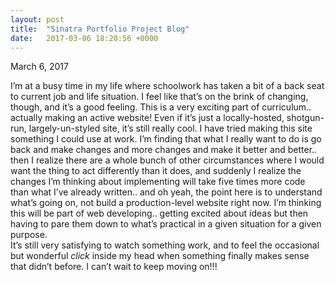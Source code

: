 ```yaml
---
layout: post
title:  "Sinatra Portfolio Project Blog"
date:   2017-03-06 18:20:56 +0000
---
```



March 6, 2017

I’m at a busy time in my life where schoolwork has taken a bit of a back seat to current job and life situation.  I feel like that’s on the brink of changing, though, and it’s a good feeling.
This is a very exciting part of curriculum.. actually making an active website!  Even if it’s just a locally-hosted, shotgun-run, largely-un-styled site, it’s still really cool.  I have tried making this site something I could use at work.  I’m finding that what I really want to do is go back and make changes and more changes and make it better and better.. then I realize there are a whole bunch of other circumstances where I would want the thing to act differently than it does, and suddenly I realize the changes I’m thinking about implementing will take five times more code than what I’ve already written.. and oh yeah, the point here is to understand what’s going on, not build a production-level website right now.  I’m thinking this will be part of web developing.. getting excited about ideas but then having to pare them down to what’s practical in a given situation for a given purpose.  
It’s still very satisfying to watch something work, and to feel the occasional but wonderful *click* inside my head when something finally makes sense that didn’t before.  I can’t wait to keep moving on!!!

